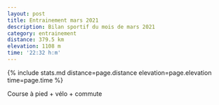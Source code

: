 ```yaml
---
layout: post
title: Entrainement mars 2021
description: Bilan sportif du mois de mars 2021
category: entrainement
distance: 379.5 km
elevation: 1108 m
time: '22:32 h:m'
---
```


{%
  include stats.md
  distance=page.distance
  elevation=page.elevation
  time=page.time
%}

Course à pied + vélo + commute

<!--
vim:spell spelllang=fr
-->
